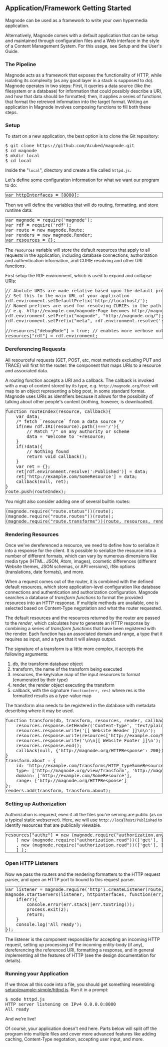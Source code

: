 ## Application/Framework Getting Started

Magnode can be used as a framework to write your own hypermedia application.

Alternatively, Magnode comes with a default application that can be setup and maintained through configuration files and a Web interface in the style of a Content Management System. For this usage, see Setup and the User's Guide.

<style type="text/css">
.lang-application-ecmascript {
	border: solid 1px grey;
}
</style>

### The Pipeline

Magnode acts as a framework that exposes the functionality of HTTP, while isolating its complexity (as any good layer in a stack is supposed to do). Magnode operates in two steps: First, it queries a data source (like the filesystem or a database) for information that could possibly describe a URI, and how that data should be formatted; then, it applies a series of functions that format the retreived information into the target format. Writing an application in Magnode involves composing functions to fill both these steps.

### Setup

To start on a new application, the best option is to clone the Git repository:

<pre>
$ git clone https://github.com/Acubed/magnode.git
$ cd magnode
$ mkdir local
$ cd local
</pre>

Inside the "<code>local</code>", directory and create a file called <code>httpd.js</code>.

Let's define some configuration information for what we want our program to do:

<pre class="lang-application-ecmascript simple-httpd-fragment">
var httpInterfaces = [8080];
</pre>

Then we will define the variables that will do routing, formatting, and store runtime data:

<pre class="lang-application-ecmascript simple-httpd-fragment">
var magnode = require('magnode');
var rdf = require('rdf');
var route = new magnode.Route;
var renders = new magnode.Render;
var resources = {};
</pre>

The `resources` variable will store the default resources that apply to all requests in the application, including database connections, authorization and authentication information, and CURIE resolving and other URI functions.

First setup the RDF environment, which is used to expand and collapse URIs:

<pre class="lang-application-ecmascript simple-httpd-fragment">
// Abolute URIs are made relative based upon the default prefix
// Set this to the main URL of your application
rdf.environment.setDefaultPrefix('http://localhost/');
// Named prefixes are used for resolving CURIEs in the path component of URLs
// e.g. http://example.com/magnode:Page becomes http://magnode.org/Page
rdf.environment.setPrefix("magnode", "http://magnode.org/");
rdf.environment.setPrefix("meta", rdf.environment.resolve(':about#'));

//resources["debugMode"] = true; // enables more verbose output to HTTP responses
resources["rdf"] = rdf.environment;
</pre>

### Dereferencing Requests

All resourceful requests (GET, POST, etc, most methods excluding PUT and TRACE) will first hit the router: the component that maps URIs to a resource and associated data.

A routing function accepts a URI and a callback. The callback is invoked with a map of content stored by its type, e.g. `http://magnode.org/Post` will map to an object representing a blog post, in some standard format. Magnode uses URIs as identifiers because it allows for the possibility of talking about other people's content (nothing, however, is downloaded).

<pre class="lang-application-ecmascript simple-httpd-fragment">
function routeIndex(resource, callback){
	var data;
	/* fetch `resource` from a data source */
	if(new rdf.IRI(resource).path()==='/'){
		// Match "/" on any authority or scheme
		data = 'Welcome to '+resource;
	}
	if(!data){
		// Nothing found
		return void callback();
	}
	var ret = {};
	ret[rdf.environment.resolve(':Published')] = data;
	ret['http://example.com/SomeResource'] = data;
	callback(null, ret);
}
route.push(routeIndex);
</pre>

You might also consider adding one of several builtin routes:

<pre class="lang-application-ecmascript simple-httpd-fragment">
(magnode.require("route.status"))(route);
(magnode.require("route.routes"))(route);
(magnode.require("route.transforms"))(route, resources, renders);
</pre>

### Rendering Resources

Once we've dereferenced a resource, we need to define how to serialize it into a response for the client. It is possible to serialize the resource into a number of different formats, which can vary by numerous dimensions like media type (HTML. JSON, Atom, images), cosmetic differences (different Website themes, JSON schemas, or API versions), i18n options (translations, date formats), and more.

When a request comes out of the router, it is combined with the defined default resources, which store application-level configuration like database connections and authentication and authorization configuration. Magnode searches a database of _transform functions_ to format the provided resources into an HTTP response. If multiple methods are available, one is selected based on Content-Type negotiation and what the router requested.

The default resources and the resources returned by the router are passed to the _render_, which calculates how to generate an HTTP response by combining a series of _transform functions_ that have been registered with the render. Each function has an associated domain and range, a type that it requires as input, and a type that it will always output.

The signature of a transform is a little more complex, it accepts the following arguments:

<ol>
<li>db, the transform database object</li>
<li>transform, the name of the transform being executed</li>
<li>resources, the key/value map of the input resources to format (enumerated by their type)</li>
<li>render, the render object executing the transform</li>
<li>callback, with the signature <code>function(err, res)</code> where res is the formatted results as a type-value map</li>
</ol>

The transform also needs to be registered in the database with metadata describing where it may be used.

<pre class="lang-application-ecmascript simple-httpd-fragment">
function transform(db, transform, resources, render, callback){
	resources.response.setHeader('Content-Type', 'text/plain');
	resources.response.write('[[ Website Header ]]\n\n');
	resources.response.write(resources['http://example.com/SomeResource']);
	resources.response.write('\n\n[[ Website Footer ]]\n');
	resources.response.end();
	callback(null, {'http://magnode.org/HTTPResponse': 200});
}
transform.about = {
	id: 'http://example.com/transforms/HTTP_typeSomeResource',
	type: ['http://magnode.org/view/Transform', 'http://magnode.org/view/GetTransform'],
	domain: ['http://example.com/SomeResource'],
	range: ['http://magnode.org/HTTPResponse']
};
renders.add(transform, transform.about);
</pre>


### Setting up Authorization

Authorization is required, even if all the files you're serving are public (as on a typical static webserver).
Here, we will use <code>http://localhost/Published</code> to identify resources that are publically viewable.

<pre class="lang-application-ecmascript simple-httpd-fragment">
resources["authz"] = new (magnode.require("authorization.any"))(
	[ new (magnode.require("authorization.read"))(['get'], [rdf.environment.resolve(':Published')])
	, new (magnode.require("authorization.read"))(['get'], ['http://magnode.org/NotFound'])
	] );
</pre>


### Open HTTP Listeners

Now we pass the routers and the rendering formatters to the HTTP request parser, and open an HTTP port to bound to this request parser.

<pre class="lang-application-ecmascript simple-httpd-fragment">
var listener = magnode.require('http').createListener(route, resources, renders);
magnode.startServers(listener, httpInterfaces, function(err, interfaces){
	if(err){
		console.error(err.stack||err.toString());
		process.exit(2);
		return;
	}
	console.log('All ready');
});
</pre>

The listener is the component responsible for accepting an incoming HTTP request, setting up processing of the incoming entity-body (if any), dereferencing the referenced URI, formatting a response, and in general implementing all the features of HTTP (see the design documentation for details).

### Running your Application

If we throw all this code into a file, you should get something resembling <a href="../../../setup/example-simple/httpd.js">setup/example-simple/httpd.js</a>. Run it in a prompt:

<pre>
$ node httpd.js
HTTP server listening on IPv4 0.0.0.0:8080
All ready
</pre>

And we're live!

Of course, your application doesn't end here. Parts below will split off the program into multiple files and cover more advanced features like adding caching, Content-Type negotation, accepting user input, and more.

<!--
<h2>httpd.js</h2>
<pre id="simple-httpd-full" class="lang-application-ecmascript"></pre>
<button id="simple-httpd-gen">Generate</button>
<script type="application/ecmascript">
function httpdgen(){
	var sum = '';
	var list = document.getElementsByClassName('simple-httpd-fragment');
	Array.prototype.slice.call(list).forEach(function(v){
		sum += v.textContent.replace(/^\n+/,'')+"\n";
		console.log(sum);
	});
	document.getElementById('simple-httpd-full').textContent = sum;
}
document.getElementById('simple-httpd-gen').onclick = httpdgen;
</script>
-->
